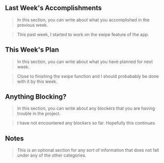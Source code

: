 ## Last Week's Accomplishments

> In this section, you can write about what you accomplished in the previous week.

> This past week, I started to work on the swipe feature of the app. 

## This Week's Plan

> In this section, you can write about what you have planned for next week.

> Close to finishing the swipe function and I should probabably be done with it by this week.

## Anything Blocking?

> In this section, you can write about any blockers that you are having trouble in the project.

> I have not encountered any blockers so far. Hopefully this continues

## Notes

> This is an optional section for any sort of information that does not fall under any of the other categories.
